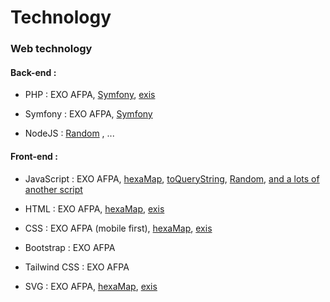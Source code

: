 # Technology

### Web technology

#### Back-end :

- PHP : EXO AFPA,
 [Symfony](https://github.com/symfony/symfony/pull/37865),
 [exis](https://exis.ovh/)

- Symfony : EXO AFPA,
 [Symfony](https://github.com/symfony/symfony/pull/37865)

- NodeJS : [Random](https://github.com/Angelisium/Random)
, ...

#### Front-end :

- JavaScript : EXO AFPA,
 [hexaMap](https://exis.ovh/hexaMap/),
 [toQueryString](https://github.com/Angelisium/toQueryString),
 [Random](https://github.com/Angelisium/Random),
 [and a lots of another script](https://github.com/Angelisium/Scripts/tree/main/javascript)

- HTML : EXO AFPA,
 [hexaMap](https://exis.ovh/hexaMap/),
 [exis](https://exis.ovh/)

- CSS : EXO AFPA (mobile first),
 [hexaMap](https://exis.ovh/hexaMap/),
 [exis](https://exis.ovh/)

- Bootstrap : EXO AFPA
- Tailwind CSS : EXO AFPA 

- SVG : EXO AFPA,
 [hexaMap](https://exis.ovh/hexaMap/),
 [exis](https://exis.ovh/)
